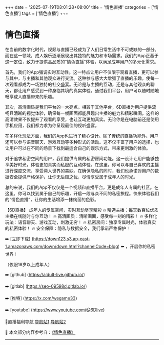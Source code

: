 +++
date = '2025-07-19T08:01:28+08:00'
title = '情色直播'
categories = ['情色直播']
tags = ['情色直播']
+++

# 情色直播

在当前的数字化时代，视频与直播已经成为了人们日常生活中不可或缺的一部分。而在这一领域，成人娱乐逐渐展现出其独特的魅力和市场需求。我们的App正基于这一定位，致力于提供高品质的“情色直播”体验，以满足成年用户的多元化需求。

首先，我们的App强调实时互动性。这一特点让用户不仅限于观看直播，更可以参与其中，与主播和其他观众进行交流。这种参与感大大增强了直播的乐趣，使每一次观看都成为一场独特的社交盛宴。无论是与主播的互动，还是与其他观众的聊天，都让用户感受到一种身临其境的真实体验。通过我们平台，用户可以随时随地畅享成人直播带来的乐趣。

其次，高清画质是我们平台的一大亮点。相较于其他平台，6D直播为用户提供流畅且清晰的视觉体验，确保每一帧画面都能展现出主播的魅力和精彩瞬间。这样的高清效果不仅提升了观看的享受，也让互动更加真实。无论你是在电脑前还是使用手机应用，我们都力求为你呈现最佳的视听盛宴。

在多样化玩法方面，我们的App也进行了精心设计。除了传统的直播功能外，用户还可以参与语音聊天、游戏互动等多种形式的活动。这不仅丰富了用户的选择，也让用户可以在不同的场景下找到最适合自己的娱乐方式，带来更刺激的体验。

对于追求私密空间的用户，我们提供专属的私密房间功能。这一设计让用户能够独享美好时光，体验更加真实而私密的互动体验。在这里，你可以与自己喜欢的主播进行深度交流，享受两人世界的美妙。在确保隐私的同时，我们也承诺对用户的数据安全提供严格保护，让你无后顾之忧，尽情享受属于成年人的时光。

总的来说，我们的App不仅仅是一个视频和直播平台，更是成年人专属的社区。在这里，你可以找到属于自己的乐趣，开启一段与众不同的私密旅程。快来体验我们的“情色直播”，让你的生活增添一抹绚丽的色彩。

【6D直播】
成年人的专属空间，实时互动尽享精彩
🔥 精选主播：每天数百位优质主播在线随时与你互动！
🔥 高清画质：清晰画面，感受每一刻的精彩！
🔥 多样化玩法：语音聊天、游戏互动，刺激无穷！
🔥 私密房间：独享专属时光，体验真实的私密体验！
🔥 安全保障：隐私与数据安全，我们承诺严格保护！

➡️ [立即下载] (https://down123.s3.ap-east-1.amazonaws.com/down/down.html?channelCode=blog) ⬅️ ，开启你的私密世界！

（仅限18岁以上成年人）

➡️ [github] (https://aldult-live.github.io/)

➡️ [gitlab] (https://seo-09598d.gitlab.io/)

➡️ [推特] (https://x.com/wegame33)

➡️ [youtube] (https://www.youtube.com/@6Dlive)

🔞直播福利导航 [导航站1](https://webstack-86085a.gitlab.io/) [导航站2](https://onlygit123-2.github.io/)


📘 本文部分内容参考自：[《情色直播》](https://github.com/tatalive123/tata)

---
